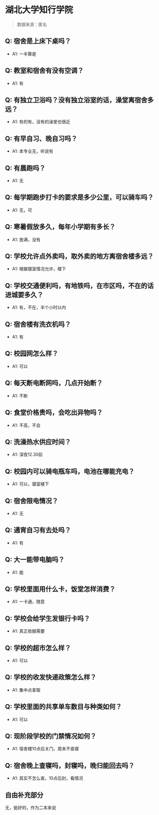 # 湖北大学知行学院

> 数据来源：匿名

## Q: 宿舍是上床下桌吗？

- A1: 一半算是

## Q: 教室和宿舍有没有空调？

- A1: 有

## Q: 有独立卫浴吗？没有独立浴室的话，澡堂离宿舍多远？

- A1: 有的有，没有的澡堂也很近

## Q: 有早自习、晚自习吗？

- A1: 本专业无，听说有

## Q: 有晨跑吗？

- A1: 无

## Q: 每学期跑步打卡的要求是多少公里，可以骑车吗？

- A1: 无，可

## Q: 寒暑假放多久，每年小学期有多长？

- A1: 放满，没有

## Q: 学校允许点外卖吗，取外卖的地方离宿舍楼多远？

- A1: 根据寝室情况允许，楼下

## Q: 学校交通便利吗，有地铁吗，在市区吗，不在的话进城要多久？

- A1: 有，不在，半个小时以内

## Q: 宿舍楼有洗衣机吗？

- A1: 有

## Q: 校园网怎么样？

- A1: 可以

## Q: 每天断电断网吗，几点开始断？

- A1: 不断

## Q: 食堂价格贵吗，会吃出异物吗？

- A1: 不高，不会

## Q: 洗澡热水供应时间？

- A1: 深夜12.30前

## Q: 校园内可以骑电瓶车吗，电池在哪能充电？

- A1: 可以，寝室楼下

## Q: 宿舍限电情况？

- A1: 无

## Q: 通宵自习有去处吗？

- A1: 有

## Q: 大一能带电脑吗？

- A1: 能

## Q: 学校里面用什么卡，饭堂怎样消费？

- A1: 一卡通，随意

## Q: 学校会给学生发银行卡吗？

- A1: 真正依据需要

## Q: 学校的超市怎么样？

- A1: 可以

## Q: 学校的收发快递政策怎么样？

- A1: 集中点拿取

## Q: 学校里面的共享单车数目与种类如何？

- A1: 可以

## Q: 现阶段学校的门禁情况如何？

- A1: 宿舍楼10点后关门，周末不查寝

## Q: 宿舍晚上查寝吗，封寝吗，晚归能回去吗？

- A1: 其实不怎么查，10点后封，看情况

## 自由补充部分

无，挺好的，作为二本来说